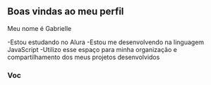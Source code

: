## Boas vindas ao meu perfil

Meu nome é Gabrielle

-Estou estudando no Alura
-Estou me desenvolvendo na linguagem JavaScript
-Utilizo esse espaço para minha organização e compartilhamento dos meus projetos desenvolvidos

### Voc
